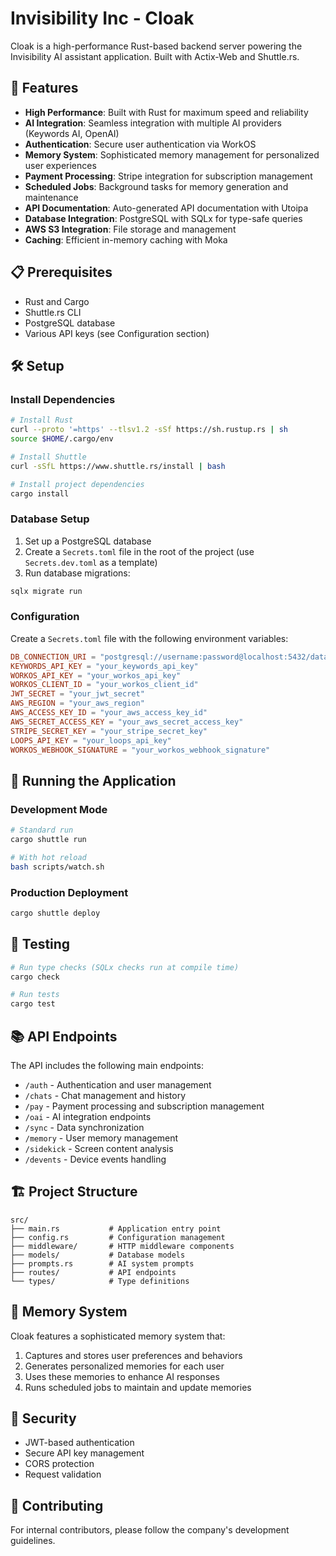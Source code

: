 # Invisibility Inc - Cloak

Cloak is a high-performance Rust-based backend server powering the Invisibility AI assistant application. Built with Actix-Web and Shuttle.rs.

## 🚀 Features

- **High Performance**: Built with Rust for maximum speed and reliability
- **AI Integration**: Seamless integration with multiple AI providers (Keywords AI, OpenAI)
- **Authentication**: Secure user authentication via WorkOS
- **Memory System**: Sophisticated memory management for personalized user experiences
- **Payment Processing**: Stripe integration for subscription management
- **Scheduled Jobs**: Background tasks for memory generation and maintenance
- **API Documentation**: Auto-generated API documentation with Utoipa
- **Database Integration**: PostgreSQL with SQLx for type-safe queries
- **AWS S3 Integration**: File storage and management
- **Caching**: Efficient in-memory caching with Moka

## 📋 Prerequisites

- Rust and Cargo
- Shuttle.rs CLI
- PostgreSQL database
- Various API keys (see Configuration section)

## 🛠️ Setup

### Install Dependencies

```bash
# Install Rust
curl --proto '=https' --tlsv1.2 -sSf https://sh.rustup.rs | sh
source $HOME/.cargo/env

# Install Shuttle
curl -sSfL https://www.shuttle.rs/install | bash

# Install project dependencies
cargo install
```

### Database Setup

1. Set up a PostgreSQL database
2. Create a `Secrets.toml` file in the root of the project (use `Secrets.dev.toml` as a template)
3. Run database migrations:

```bash
sqlx migrate run
```

### Configuration

Create a `Secrets.toml` file with the following environment variables:

```toml
DB_CONNECTION_URI = "postgresql://username:password@localhost:5432/database_name"
KEYWORDS_API_KEY = "your_keywords_api_key"
WORKOS_API_KEY = "your_workos_api_key"
WORKOS_CLIENT_ID = "your_workos_client_id"
JWT_SECRET = "your_jwt_secret"
AWS_REGION = "your_aws_region"
AWS_ACCESS_KEY_ID = "your_aws_access_key_id"
AWS_SECRET_ACCESS_KEY = "your_aws_secret_access_key"
STRIPE_SECRET_KEY = "your_stripe_secret_key"
LOOPS_API_KEY = "your_loops_api_key"
WORKOS_WEBHOOK_SIGNATURE = "your_workos_webhook_signature"
```

## 🚀 Running the Application

### Development Mode

```bash
# Standard run
cargo shuttle run

# With hot reload
bash scripts/watch.sh
```

### Production Deployment

```bash
cargo shuttle deploy
```

## 🧪 Testing

```bash
# Run type checks (SQLx checks run at compile time)
cargo check

# Run tests
cargo test
```

## 📚 API Endpoints

The API includes the following main endpoints:

- `/auth` - Authentication and user management
- `/chats` - Chat management and history
- `/pay` - Payment processing and subscription management
- `/oai` - AI integration endpoints
- `/sync` - Data synchronization
- `/memory` - User memory management
- `/sidekick` - Screen content analysis
- `/devents` - Device events handling

## 🏗️ Project Structure

```
src/
├── main.rs           # Application entry point
├── config.rs         # Configuration management
├── middleware/       # HTTP middleware components
├── models/           # Database models
├── prompts.rs        # AI system prompts
├── routes/           # API endpoints
└── types/            # Type definitions
```

## 🔄 Memory System

Cloak features a sophisticated memory system that:

1. Captures and stores user preferences and behaviors
2. Generates personalized memories for each user
3. Uses these memories to enhance AI responses
4. Runs scheduled jobs to maintain and update memories

## 🔐 Security

- JWT-based authentication
- Secure API key management
- CORS protection
- Request validation

## 🤝 Contributing

For internal contributors, please follow the company's development guidelines.
